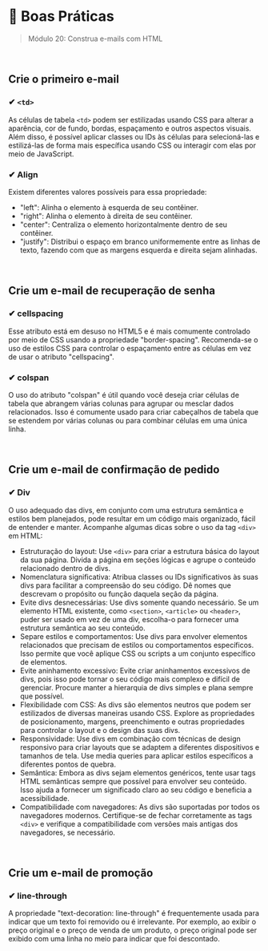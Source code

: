 # 📌 Boas Práticas
> Módulo 20: Construa e-mails com HTML

<br>

## Crie o primeiro e-mail
### ✔ ``<td>`` 
As células de tabela ``<td>`` podem ser estilizadas usando CSS para alterar a aparência, cor de fundo, bordas, espaçamento e outros aspectos visuais. Além disso, é possível aplicar classes ou IDs às células para selecioná-las e estilizá-las de forma mais específica usando CSS ou interagir com elas por meio de JavaScript.

### ✔ Align 
Existem diferentes valores possíveis para essa propriedade: 
- "left": Alinha o elemento à esquerda de seu contêiner. 
- "right": Alinha o elemento à direita de seu contêiner. 
- "center": Centraliza o elemento horizontalmente dentro de seu contêiner. 
- "justify": Distribui o espaço em branco uniformemente entre as linhas de texto, fazendo com que as margens esquerda e direita sejam alinhadas.

<br>

## Crie um e-mail de recuperação de senha
### ✔ cellspacing 
Esse atributo está em desuso no HTML5 e é mais comumente controlado por meio de CSS usando a propriedade "border-spacing". Recomenda-se o uso de estilos CSS para controlar o espaçamento entre as células em vez de usar o atributo "cellspacing".

### ✔ colspan 
O uso do atributo "colspan" é útil quando você deseja criar células de tabela que abrangem várias colunas para agrupar ou mesclar dados relacionados. Isso é comumente usado para criar cabeçalhos de tabela que se estendem por várias colunas ou para combinar células em uma única linha.

<br>

## Crie um e-mail de confirmação de pedido
### ✔ Div 
O uso adequado das divs, em conjunto com uma estrutura semântica e estilos bem planejados, pode resultar em um código mais organizado, fácil de entender e manter. Acompanhe algumas dicas sobre o uso da tag ``<div>`` em HTML: 
- Estruturação do layout: Use ``<div>`` para criar a estrutura básica do layout da sua página. Divida a página em seções lógicas e agrupe o conteúdo relacionado dentro de divs. 
- Nomenclatura significativa: Atribua classes ou IDs significativos às suas divs para facilitar a compreensão do seu código. Dê nomes que descrevam o propósito ou função daquela seção da página.
- Evite divs desnecessárias: Use divs somente quando necessário. Se um elemento HTML existente, como ``<section>``, ``<article>`` ou ``<header>``, puder ser usado em vez de uma div, escolha-o para fornecer uma estrutura semântica ao seu conteúdo. 
- Separe estilos e comportamentos: Use divs para envolver elementos relacionados que precisam de estilos ou comportamentos específicos. Isso permite que você aplique CSS ou scripts a um conjunto específico de elementos. 
- Evite aninhamento excessivo: Evite criar aninhamentos excessivos de divs, pois isso pode tornar o seu código mais complexo e difícil de gerenciar. Procure manter a hierarquia de divs simples e plana sempre que possível.
- Flexibilidade com CSS: As divs são elementos neutros que podem ser estilizados de diversas maneiras usando CSS. Explore as propriedades de posicionamento, margens, preenchimento e outras propriedades para controlar o layout e o design das suas divs. 
- Responsividade: Use divs em combinação com técnicas de design responsivo para criar layouts que se adaptem a diferentes dispositivos e tamanhos de tela. Use media queries para aplicar estilos específicos a diferentes pontos de quebra.
- Semântica: Embora as divs sejam elementos genéricos, tente usar tags HTML semânticas sempre que possível para envolver seu conteúdo. Isso ajuda a fornecer um significado claro ao seu código e beneficia a acessibilidade. 
- Compatibilidade com navegadores: As divs são suportadas por todos os navegadores modernos. Certifique-se de fechar corretamente as tags ``<div>`` e verifique a compatibilidade com versões mais antigas dos navegadores, se necessário.

<br>

## Crie um e-mail de promoção
### ✔ line-through 
A propriedade "text-decoration: line-through" é frequentemente usada para indicar que um texto foi removido ou é irrelevante. Por exemplo, ao exibir o preço original e o preço de venda de um produto, o preço original pode ser exibido com uma linha no meio para indicar que foi descontado.